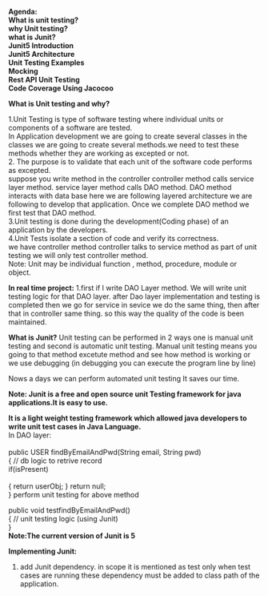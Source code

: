 **Agenda:<br/>
What is unit testing?<br/>
why Unit testing?<br/>
what is Junit?<br/>
Junit5 Introduction<br/>
Junit5 Architecture<br/>
Unit Testing Examples<br/>
Mocking<br/>
Rest API Unit Testing<br/>
Code  Coverage Using Jacocoo<br/>**

**What is Unit testing and why?**<br/>

1.Unit Testing  is type of software testing where individual units or components of a software are tested.<br/>
In Application development we are going to create several classes in the classes we are going to create several methods.we need to test these methods whether they are working as excepted or not.<br/>
2. The purpose is to validate that each unit of the software code performs as excepted.<br/>
suppose you write method in the  controller  controller method calls service layer method. service layer method  calls  DAO method. DAO method interacts with data base here we are following layered architecture  we are following to develop that application.
Once we complete DAO method we first test that DAO method.<br/>
3.Unit testing  is done during the development(Coding phase) of an application by the developers.<br/>
4.Unit Tests isolate a section of code and verify its correctness.<br/>
we have controller method controller talks to service method as part  of unit testing we will only test controller method.<br/>
Note: Unit  may be individual function , method, procedure, module or object.

**In real time project:**
1.first if I write DAO Layer method. We will write unit testing logic for that DAO layer. after Dao layer implementation and testing is completed then we go for service in sevice we do the same thing, then after that in controller same thing. so this way the quality  of the code is been maintained.

**What is Junit?**
 Unit testing can be performed in 2 ways one is manual unit testing and second is automatic unit testing.
Manual unit testing means you going to that method excetute method and see how method is working or we use debugging (in debugging you can execute the program line by line)
 
Nows a days  we can perform automated unit testing  It saves our time.

**Note: Junit is a free and open source unit Testing framework for  java applications.It is easy to use.**<br/>

**It is a light weight testing framework which allowed java developers to write unit test cases in Java Language.**<br/>
In DAO layer:<br/><br/>
public USER findByEmailAndPwd(String email, String pwd)<br/>
{
 // db logic to retrive record<br/>
 if(isPresent)<br/><br/>
{
 return userObj;
}
 return null;<br/>
}
perform unit testing for above method<br/>

public void testfindByEmailAndPwd()<br/>
{
// unit testing logic (using Junit)<br/>
}<br/>
**Note:The  current version of Junit is 5**<br/>

**Implementing Junit:**<br/>
1. add Junit dependency. in scope it is mentioned as  test only when test cases are running these dependency must be added to class path of the application.<br/>



